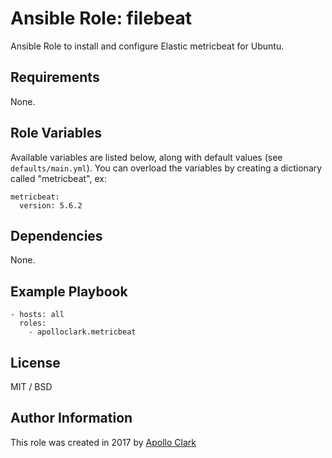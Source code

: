 # Ansible Role: filebeat

Ansible Role to install and configure Elastic metricbeat for Ubuntu.


## Requirements

None.

## Role Variables

Available variables are listed below, along with default values (see `defaults/main.yml`).
You can overload the variables by creating a dictionary called "metricbeat", ex:

    metricbeat:
      version: 5.6.2

## Dependencies

None.

## Example Playbook

    - hosts: all
      roles:
        - apolloclark.metricbeat

## License

MIT / BSD

## Author Information

This role was created in 2017 by [Apollo Clark](https://www.apolloclark.com/)

